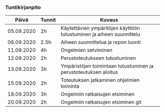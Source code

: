 ### Tuntikirjanpito
Päivä| Tunnit | Kuvaus
--------------- | ----- | ------
05.09.2020 | 2h | Käytettävien ympäritöjen käyttöön tutustuminen ja aiheen suunnittelu
06.09.2020 | 2.5h | Aiheen suunnittelua ja repon luonti
11.09.2020 | 4h | Ongelmien setviminen
12.09.2020 | 2h | Perustoteutukseen tutustuminen
13.09.2020 | 3h | Ympäristöjen toimintaan tutustuminen ja perustoteutuksen aloitus
15.09.2020 | 2h | Toteutuksen jatkaminen ohjelmien toiminta
18.09.2020 | 3h | Ongelmiin ratkaisujen etsiminen
20.09.2020 | 2h | Ongelmiin ratkaisujen etsiminen git





